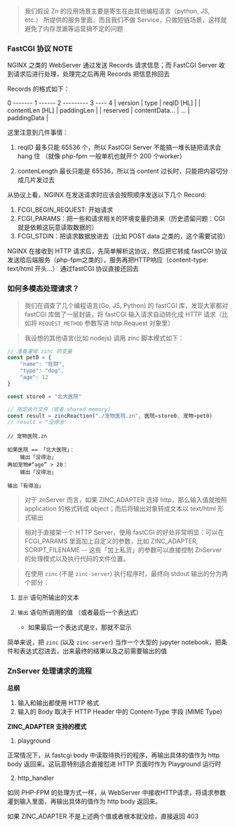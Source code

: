 > 我们假设 Zn 的应用场景主要是寄生在由其他编程语言（python, JS, etc.） 所提供的服务里面，而且我们不做 Service，只做短链场景，这样就避免了内存泄漏等运营搞不定的问题

### FastCGI 协议 NOTE

NGINX 之类的 WebServer 通过发送 Records 请求信息；而 FastCGI Server 收到请求后进行处理，处理完之后再用 Records 把信息拎回去

Records 的格式如下：

0 ------- 1 ------ 2 --------- 3 ---- 4
| version | type   |   reqID [HL]     |
| contentLen [HL]  |   paddingLen     |
| reserved |   contentData...         |
    ...    |   paddingData            |


这里注意到几件事情：

1. reqID 最多只能 65536 个，所以 FastCGI Server 不能搞一堆长链把请求会 hang 住 （就像 php-fpm 一般单机也就开个 200 个worker）

2. contenLength 最长只能是 65536，所以当 content 过长时，只能把内容切分成几片发过去


从协议上看，NGINX 在发送请求时应该会按照顺序发送以下几个 Record:

1. FCGI_BEGIN_REQUEST: 开始请求
2. FCGI_PARAMS：把一些和请求相关的环境变量扔进来（历史遗留问题：CGI就是依赖这玩意读取数据的）
3. FCGI_STDIN：把请求数据放进去（比如 POST data 之类的，这个需要试验）


NGINX 在接收到 HTTP 请求后，先简单解析这协议，然后把它转成 fastCGI 协议发送给后端服务（php-fpm之类的），服务再把HTTP响应（content-type: text/html 开头...） 通过fastCGI 协议直接还回去

### 如何多模态处理请求？

> 我们在调查了几个编程语言(Go, JS, Python) 的 fastCGI 库，发现大家都对 fastCGI 库做了一层封装，将 fastCGI 输入请求自动转化成 HTTP 请求（比如将 `REQUEST_METHOD` 参数写进 http.Request 对象里）

> 我设想的其他语言(比如 nodejs) 调用 zinc 脚本模式如下：

```js
// 准备灌给 zinc 的变量
const pet0 = {
    "name": "旺财",
    "type": "dog",
    "age": 12
}

const store0 = "北大医院"

// 指定执行文件（或者 shared memory）
const result = zincReaction("./宠物医院.zn", 医院=store0, 宠物=pet0)
// result = "没得治"
```

```zn
// 宠物医院.zn

如果医院 == 「北大医院」：
    输出「没得治」
再如宠物#“age” > 20：
    输出「没得治」

输出「有得治」
```

> 对于 znServer 而言，如果 ZINC_ADAPTER 选择 http，那么输入值就按照 application 的格式转成 object；而后将输出对象转成文本以 text/html 形式输出

> 相对于直接架一个 HTTP Server，使用 fastCGI 的好处非常明显：可以在 FCGI_PARAMS 里面加上自定义的参数，比如 ZINC_ADAPTER, SCRIPT_FILENAME -- 这些「加上私货」的参数可以直接控制 ZnServer 的处理模式以及执行代码的文件位置。

> 在使用 `zinc` (不是 `zinc-server`) 执行程序时，最终向 stdout 输出的分为两个部分：

1. `显示` 语句所输出的文本
2. `输出` 语句所调用的值 （或者最后一个表达式）

    - 如果最后一个表达式是`空`，那就不显示

简单来说，把 `zinc` (以及 `zinc-server`) 当作一个大型的 jupyter notebook，把条件和表达式怼进去，出来最终的结果以及之前需要输出的值

### ZnServer 处理请求的流程

**总纲**
1. 输入和输出都使用 HTTP 格式
2. 输入的 Body 取决于 HTTP Header 中的 Content-Type 字段 (MIME Type)


**ZINC_ADAPTER 支持的模式**

1. playground

正常情况下，从 fastcgi body 中读取待执行的程序，再输出具体的值作为 http body 返回来。这玩意特别适合直接怼进 HTTP 页面时作为 Playground 运行时

2. http_handler

如同 PHP-FPM 的处理方式一样，从 WebServer 中接收HTTP请求，将请求参数灌到输入里面，再输出具体的值作为 http body 返回来。

如果 ZINC_ADAPTER 不是上述两个值或者根本就没给，直接返回 403

